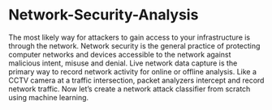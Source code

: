 # Network-Security-Analysis
The most likely way for attackers to gain access to your infrastructure is through the network. Network security is the general practice of protecting computer networks and devices accessible to the network against malicious intent, misuse and denial. Live network data capture is the primary way to record network activity for online or offline analysis. Like a CCTV camera at a traffic intersection, packet analyzers intercept and record network traffic. Now let’s create a network attack classifier from scratch using machine learning.
